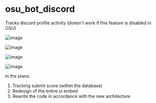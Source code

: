 # osu_bot_discord

Tracks discord profile activity (doesn't work if this feature is disabled in OSU)

![image](https://user-images.githubusercontent.com/70542011/154005106-15f2433b-20e0-4dd8-8e98-30321e0b73be.png)

![image](https://user-images.githubusercontent.com/70542011/154066080-ea276f0e-ec50-416b-867c-324dcebde3fe.png)

![image](https://user-images.githubusercontent.com/70542011/158146929-76802640-a7b8-41ff-9903-58ff12d346c1.png)

![image](https://user-images.githubusercontent.com/70542011/158155631-b582bbe1-9c54-4d88-b814-8139ead669d6.png)


In the plans:
1) Tracking submit score (within the database)
2) Redesign of the entire ui embed
3) Rewrite the code in accordance with the new architecture
